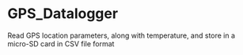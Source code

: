 # GPS_Datalogger
Read GPS location parameters, along with temperature, and store in a micro-SD card in CSV file format
